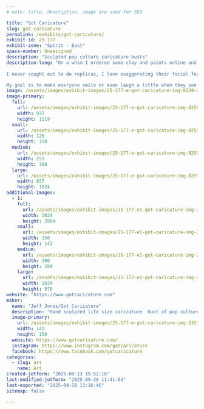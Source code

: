 ```yaml
---
# note: title, description, image are used for SEO

title: "Got Caricature"
slug: got-caricature
permalink: /exhibits/got-caricature/
exhibit-id: 25-177
exhibit-zone: "Spirit - East"
space-number: Unassigned
description: "Sculpted pop culture caricature busts"
description-long: "On a whim I ordered some clay and paints online and just gave it a go. While the first few weren't bad I can definitely say I've gotten much better with practice. What started as a whim to add some decor to my home suddently grew when I discovered I loved to sculpt heads and paint them. ​
​
I never sought out to do replicas, I love exaggerating their facial features and putting my own spin on them. When people throw me a new or challenging character to caricature-ize I try to make it fun.

﻿My goal is to make everyone smile or even laugh a little when they see one of my sculpts in person, even the scary or bloody ones!"
image: /assets/images/exhibit-images/25-177-e-got-caricature-img-8259-251x300.jpeg
image-primary: 
  full:
    url: /assets/images/exhibit-images/25-177-e-got-caricature-img-8259-full.jpeg
    width: 937
    height: 1119
  small:
    url: /assets/images/exhibit-images/25-177-e-got-caricature-img-8259-126x150.jpeg
    width: 126
    height: 150
  medium:
    url: /assets/images/exhibit-images/25-177-e-got-caricature-img-8259-251x300.jpeg
    width: 251
    height: 300
  large:
    url: /assets/images/exhibit-images/25-177-e-got-caricature-img-8259-857x1024.jpeg
    width: 857
    height: 1024
additional-images: 
  - 1:
    full:
      url: /assets/images/exhibit-images/25-177-e1-got-caricature-img-2635-full.jpeg
      width: 3024
      height: 2864
    small:
      url: /assets/images/exhibit-images/25-177-e1-got-caricature-img-2635-150x142.jpeg
      width: 150
      height: 142
    medium:
      url: /assets/images/exhibit-images/25-177-e1-got-caricature-img-2635-300x284.jpeg
      width: 300
      height: 284
    large:
      url: /assets/images/exhibit-images/25-177-e1-got-caricature-img-2635-1024x970.jpeg
      width: 1024
      height: 970
website: "https://www.gotcaricature.com"
maker: 
  name: "Jeff Jones/Got Caricature"
  description: "Hand sculpted life size caricature  bust of pop culture figures and characters. Items are originally sculpted in clay, cast in resin and hand painted."
  image-primary:
    url: /assets/images/exhibit-images/25-177-m-got-caricature-img-2353-143x150.jpeg
    width: 143
    height: 150
  website: https://www.gotcaricature.com/
  instagram: https://www.instagram.com/gotcaricature
  facebook: https://www.facebook.com/gotcaricature
categories: 
  - slug: art
    name: Art
created-jotform: "2025-09-13 15:52:16"
last-modified-jotform: "2025-09-28 11:41:04"
last-exported: "2025-09-28 13:16:46"
sitemap: false

---
```

